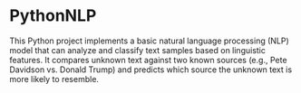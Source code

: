 # PythonNLP
This Python project implements a basic natural language processing (NLP) model that can analyze and classify text samples based on linguistic features. It compares unknown text against two known sources (e.g., Pete Davidson vs. Donald Trump) and predicts which source the unknown text is more likely to resemble.
